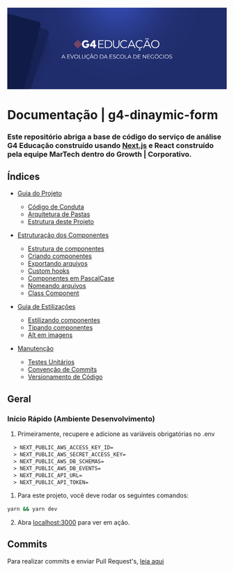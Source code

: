 ![Logo](./img/g4-banner.png)

# Documentação | g4-dinaymic-form

### Este repositório abriga a base de código do serviço de análise G4 Educação construído usando [Next.js](https://nextjs.org/blog/next-13-4) e React construído pela equipe MarTech dentro do Growth | Corporativo.

## Índices

- [Guia do Projeto](./docs/ARCHITECTURE.md)
  - [Código de Conduta](./docs/CODE_OF_CONDUCT.md)
  - [Arquitetura de Pastas](./docs/ARCHITECTURE.md#arquitetura-de-pastas)
  - [Estrutura deste Projeto](./docs/ARCHITECTURE.md#estrutura-do-projeto)

- [Estruturação dos Componentes](./docs/COMPONENT_STRUCTURE.md)
  - [Estrutura de componentes](./docs/COMPONENT_STRUCTURE.md#estrutura-de-componentes)
  - [Criando componentes](./docs/COMPONENT_STRUCTURE.md#criando-componentes)
  - [Exportando arquivos](./docs/COMPONENT_STRUCTURE.md#exportando-arquivos)
  - [Custom hooks](./docs/COMPONENT_STRUCTURE.md#custom-hooks)
  - [Componentes em PascalCase](./docs/COMPONENT_STRUCTURE.md#componentes-em-pascalcase)
  - [Nomeando arquivos](./docs/COMPONENT_STRUCTURE.md#nomeando-coisas)
  - [Class Component](./docs/COMPONENT_STRUCTURE.md#class-component)

- [Guia de Estilizações](#geral)
  - [Estilizando componentes](./docs/STYLEGUIDE.md#estilizando-componentes)
  - [Tipando componentes](./docs/STYLEGUIDE.md#tipando-componentes)
  - [Alt em imagens](./docs/STYLEGUIDE.md#alt-em-imagens)

- [Manutenção](#manutenção)
  - [Testes Unitários](./docs/UNITS_TESTS.md)
  - [Convenção de Commits](./docs/CONVENTIONAL_COMMITS.md)
  - [Versionamento de Código](./docs//CODE_VERSIONING.md)

## Geral

### Início Rápido (Ambiente Desenvolvimento)

1. Primeiramente, recupere e adicione as variáveis obrigatórias no .env

```
  > NEXT_PUBLIC_AWS_ACCESS_KEY_ID=
  > NEXT_PUBLIC_AWS_SECRET_ACCESS_KEY=
  > NEXT_PUBLIC_AWS_DB_SCHEMAS=
  > NEXT_PUBLIC_AWS_DB_EVENTS=
  > NEXT_PUBLIC_API_URL=
  > NEXT_PUBLIC_API_TOKEN=
```

1. Para este projeto, você deve rodar os seguintes comandos:

```sh
yarn && yarn dev
```

2. Abra [localhost:3000](http://localhost:3000) para ver em ação.

## Commits

Para realizar commits e enviar Pull Request's, [leia aqui](/docs/CONVENTIONAL_COMMITS.md)